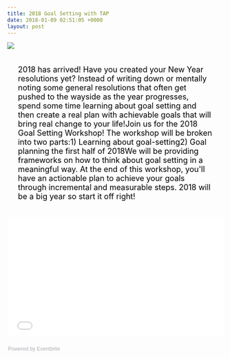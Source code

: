 ```yaml
---
title: 2018 Goal Setting with TAP
date: 2018-01-09 02:51:05 +0000
layout: post
---
```


<img src="https://img.evbuc.com/https%3A%2F%2Fcdn.evbuc.com%2Fimages%2F39370790%2F59649190843%2F1%2Foriginal.jpg?w=800&rect=1%2C0%2C892%2C446&s=1d79551100c1b309b87cb0fde54018be"><div style="font-size: 18px; color: black; padding:5px 25px;"><p>2018 has arrived! Have you created your New Year resolutions yet? Instead of writing down or mentally noting some general resolutions that often get pushed to the wayside as the year progresses, spend some time learning about goal setting and then create a real plan with achievable goals that will bring real change to your life!Join us for the 2018 Goal Setting Workshop! The workshop will be broken into two parts:1) Learning about goal-setting2) Goal planning the first half of 2018We will be providing frameworks on how to think about goal setting in a meaningful way. At the end of this workshop, you'll have an actionable plan to achieve your goals through incremental and measurable steps. 2018 will be a big year so start it off right!</p></div><div style="width: 100%; text-align: left;"><p><iframe src="//eventbrite.com/tickets-external?eid=41984382418&amp;ref=etckt" width="100%" height="275" frameborder="0" marginwidth="5" marginheight="5" scrolling="auto"></iframe></p><div style="font-family: Helvetica, Arial; font-size: 12px; padding: 10px 0 5px; margin: 2px; width: 100%; text-align: left;"><a class="powered-by-eb" style="color: #adb0b6; text-decoration: none;" href="http://www.eventbrite.com/" target="_blank" rel="noopener">Powered by Eventbrite</a></div>